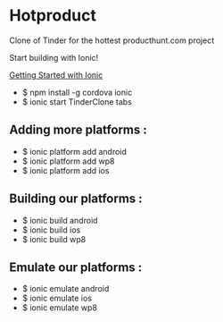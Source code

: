 # Hotproduct
Clone of Tinder for the hottest producthunt.com project

Start building with Ionic!

[Getting Started with Ionic](http://ionicframework.com/getting-started/)
* $ npm install -g cordova ionic
* $ ionic start TinderClone tabs

## Adding more platforms :

* $ ionic platform add android
* $ ionic platform add wp8
* $ ionic platform add ios


## Building our platforms :

* $ ionic build android
* $ ionic build ios
* $ ionic build wp8


## Emulate our platforms :

* $ ionic emulate android	 	 
* $ ionic emulate ios
* $ ionic emulate wp8
